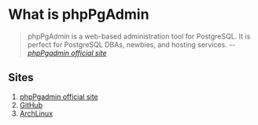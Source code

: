# What is phpPgAdmin

> phpPgAdmin is a web-based administration tool for PostgreSQL.
> It is perfect for PostgreSQL DBAs, newbies, and hosting services.
> -- _[phpPgadmin official site]_

## Sites

1. [phpPgadmin official site]
1. [GitHub]
1. [ArchLinux]

[ArchLinux]: https://wiki.archlinux.org/index.php/PhpPgAdmin
[GitHub]: https://github.com/phppgadmin/phppgadmin
[phpPgadmin official site]: http://phppgadmin.sourceforge.net/doku.php

